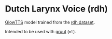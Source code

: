 # Dutch Larynx Voice (rdh)

[GlowTTS](https://github.com/rhasspy/glow-tts-train) model trained from the [rdh dataset](https://github.com/r-dh/dutch-vl-tts).

Intended to be used with [gruut](https://github.com/rhasspy/gruut) (`nl`).
